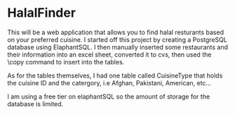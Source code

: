 # HalalFinder

This will be a web application that allows you to find halal resturants based on your preferred cuisine. I started off this project by creating a PostgreSQL database using ElaphantSQL. I then manually inserted some restaurants and their information into an excel sheet, converted it to cvs, then used the \copy command to insert into the tables. 

As for the tables themselves, I had one table called CuisineType that holds the cuisine ID and the catergory, i.e Afghan, Pakistani, American, etc...

I am using a free tier on elaphantSQL so the amount of storage for the database is limited.
